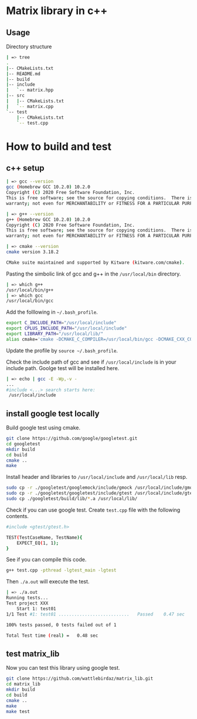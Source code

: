 # Matrix library in c++

## Usage

Directory structure

```sh
| => tree
.
|-- CMakeLists.txt
|-- README.md
|-- build
|-- include
|   `-- matrix.hpp
|-- src
|   |-- CMakeLists.txt
|   `-- matrix.cpp
`-- test
    |-- CMakeLists.txt
    `-- test.cpp
```

# How to build and test

## c++ setup

```sh
| => gcc --version
gcc (Homebrew GCC 10.2.0) 10.2.0
Copyright (C) 2020 Free Software Foundation, Inc.
This is free software; see the source for copying conditions.  There is NO
warranty; not even for MERCHANTABILITY or FITNESS FOR A PARTICULAR PURPOSE.

| => g++ --version
g++ (Homebrew GCC 10.2.0) 10.2.0
Copyright (C) 2020 Free Software Foundation, Inc.
This is free software; see the source for copying conditions.  There is NO
warranty; not even for MERCHANTABILITY or FITNESS FOR A PARTICULAR PURPOSE.

| => cmake --version
cmake version 3.18.2

CMake suite maintained and supported by Kitware (kitware.com/cmake).
```

Pasting the simbolic link of gcc and g++ in the `/usr/local/bin` directory.

```sh
| => which g++
/usr/local/bin/g++
| => which gcc
/usr/local/bin/gcc
```
Add the folllowing in `~/.bash_profile`.

```sh
export C_INCLUDE_PATH="/usr/local/include" 
export CPLUS_INCLUDE_PATH="/usr/local/include"
export LIBRARY_PATH="/usr/local/lib/"
alias cmake='cmake -DCMAKE_C_COMPILER=/usr/local/bin/gcc -DCMAKE_CXX_COMPILER=/usr/local/bin/g++'
```
Update the profile by `source ~/.bash_profile`.

Check the include path of gcc and see if `/usr/local/include` is in your include path. Goolge test will be installed here.

```sh
| => echo | gcc -E -Wp,-v -
...
#include <...> search starts here:
 /usr/local/include
```

## install google test locally

Build google test using cmake.

```sh
git clone https://github.com/google/googletest.git
cd googletest
mkdir build
cd build
cmake ..
make
```

Install header and libraries to `/usr/local/include` and `/usr/local/lib` resp.

```sh
sudo cp -r ./googletest/googlemock/include/gmock /usr/local/include/gmock
sudo cp -r ./googletest/googletest/include/gtest /usr/local/include/gtest
sudo cp ./googletest/build/lib/*.a /usr/local/lib/
```

Check if you can use google test.
Create `test.cpp` file with the following contents.

```sh
#include <gtest/gtest.h>

TEST(TestCaseName, TestName){
    EXPECT_EQ(1, 1);
}
```

See if you can compile this code.

```sh
g++ test.cpp -pthread -lgtest_main -lgtest
```

Then `./a.out` will execute the test.

```sh
| => ./a.out
Running tests...
Test project XXX
    Start 1: test01
1/1 Test #1: test01 ...........................   Passed    0.47 sec

100% tests passed, 0 tests failed out of 1

Total Test time (real) =   0.48 sec
```

## test matrix_lib

Now you can test this library using google test.

```sh
git clone https://github.com/wattlebirdaz/matrix_lib.git
cd matrix_lib
mkdir build
cd build
cmake ..
make
make test
```
